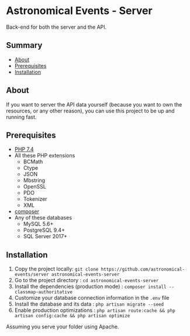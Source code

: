 # Astronomical Events - Server

Back-end for both the server and the API.

## Summary

-   [About](#about)
-   [Prerequisites](#prerequisites)
-   [Installation](#installation)

## About

If you want to server the API data yourself (because you want to own the resources, or any other reason), you can use this project to be up and running fast.

## Prerequisites

-   [PHP 7.4](https://www.php.net/downloads.php)
-   All these PHP extensions
    -   BCMath
    -   Ctype
    -   JSON
    -   Mbstring
    -   OpenSSL
    -   PDO
    -   Tokenizer
    -   XML
-   [composer](https://getcomposer.org)
-   Any of these databases
    -   MySQL 5.6+
    -   PostgreSQL 9.4+
    -   SQL Server 2017+

## Installation

1. Copy the project locally: `git clone https://github.com/astronomical-events/server astronomical-events-server`
2. Go to the project directory : `cd astronomical-events-server`
3. Install the dependencies (production mode) : `composer install --classmap-authoritative`
4. Customize your database connection information in the `.env` file
5. Install the database and its data : `php artisan migrate --seed`
6. Enable production optimizations : `php artisan route:cache && php artisan config:cache && php artisan optimize`

Assuming you serve your folder using Apache.
